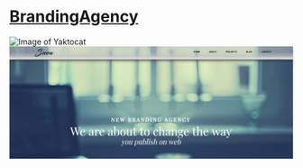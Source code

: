 # [BrandingAgency](https://armandupe.github.io/brandingagencyBS)
![Image of Yaktocat](https://github.com/armandupe/brandingagencyBS/preview.jpg)
![preview](preview.jpg)
